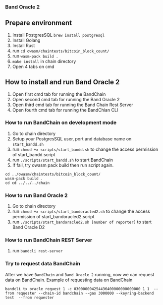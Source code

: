 ### Band Oracle 2

## Prepare environment

1. Install PostgresSQL `brew install postgresql`
2. Install Golang
3. Install Rust
4. run `cd owasm/chaintests/bitcoin_block_count/`
5. run `wasm-pack build .`
7. `make install` in chain directory
8. Open 4 tabs on cmd

## How to install and run Band Oracle 2
1. Open first cmd tab for running the BandChain
2. Open second cmd tab for running the Band Oracle 2
3. Open third cmd tab for running the Band Chain Rest Server
4. Open fourth cmd tab for running the BandChian CLI

### How to run BandChain on development mode
1. Go to chain directory
2. Setup your PostgresSQL user, port and database name on `start_bandd.sh`
2. run `chmod +x scripts/start_bandd.sh` to change the access permission of start_bandd.script
3. run `./scripts/start_bandd.sh` to start BandChain
4. If fail, try owasm pack build then run script again.
```
cd ../owasm/chaintests/bitcoin_block_count/
wasm-pack build .
cd cd ../../../chain
```

### How to run Band Oracle 2
1. Go to chain directory
2. run `chmod +x scripts/start_bandoracled2.sh` to change the access permission of start_bandoracled2.script
3. run `./scripts/start_bandoracled2.sh [number of reporter]` to start Band Oracle D2

### How to run BandChain REST Server
1. run `bandcli rest-server`

### Try to request data BandChain
After we have `BandChain` and `Band Oracle 2` running, now we can request data on BandChain.
Example of requesting data on BandChain
```
bandcli tx oracle request 1 -c 030000004254436400000000000000 1 1  --from requester --chain-id bandchain --gas 3000000 --keyring-backend test  --from requester
``` 